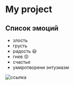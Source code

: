 # My project
## Список эмоций
* злость 
* грусть
* радость :smiley:
* гнев :persevere:
* счастье
* умиротворени
энтузиазм

![ссылка](https://100-faktov.ru/wp-content/uploads/2020/01/e61628dcaa81ff86f10a-scaled.jpg)


